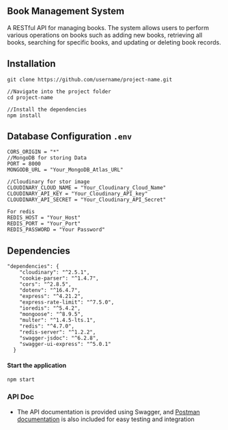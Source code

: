 ## Book Management System
A RESTful API for managing books. The system allows users to perform various operations on books such as adding new books, retrieving all books, searching for specific books, and updating or deleting book records.

## Installation
```
git clone https://github.com/username/project-name.git

//Navigate into the project folder
cd project-name

//Install the dependencies
npm install
```

## Database Configuration ```.env```
```
CORS_ORIGIN = "*"
//MongoDB for storing Data
PORT = 8000
MONGODB_URL = "Your_MongoDB_Atlas_URL"

//Cloudinary for stor image
CLOUDINARY_CLOUD_NAME = "Your_Cloudinary_Cloud_Name"
CLOUDINARY_API_KEY = "Your_Cloudinary_API_key"
CLOUDINARY_API_SECRET = "Your_Cloudinary_API_Secret"

For redis
REDIS_HOST = "Your_Host"
REDIS_PORT = "Your_Port"
REDIS_PASSWORD = "Your Password"
```

## Dependencies
```
"dependencies": {
    "cloudinary": "^2.5.1",
    "cookie-parser": "^1.4.7",
    "cors": "^2.8.5",
    "dotenv": "^16.4.7",
    "express": "^4.21.2",
    "express-rate-limit": "^7.5.0",
    "ioredis": "^5.4.2",
    "mongoose": "^8.9.5",
    "multer": "^1.4.5-lts.1",
    "redis": "^4.7.0",
    "redis-server": "^1.2.2",
    "swagger-jsdoc": "^6.2.8",
    "swagger-ui-express": "^5.0.1"
  }
```

#### Start the application
```
npm start
```

### API Doc
- The API documentation is provided using Swagger, and [Postman documentation](https://documenter.getpostman.com/view/26300273/2sAYQfEpMA) is also included for easy testing and integration

